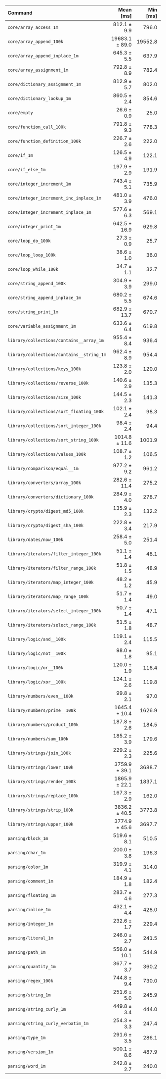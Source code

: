 | Command | Mean [ms] | Min [ms] | Max [ms] |
|:---|---:|---:|---:|
| `core/array_access_1m` | 812.1 ± 9.9 | 796.0 | 827.9 | 30.55 ± 1.08 |
| `core/array_append_100k` | 19683.1 ± 89.0 | 19552.8 | 19848.7 | 740.51 ± 24.80 |
| `core/array_append_inplace_1m` | 645.3 ± 5.5 | 637.9 | 653.8 | 24.28 ± 0.83 |
| `core/array_assignment_1m` | 792.8 ± 8.9 | 782.4 | 808.6 | 29.83 ± 1.05 |
| `core/dictionary_assignment_1m` | 812.9 ± 5.7 | 802.0 | 823.3 | 30.58 ± 1.04 |
| `core/dictionary_lookup_1m` | 860.5 ± 2.4 | 854.6 | 862.8 | 32.37 ± 1.08 |
| `core/empty` | 26.6 ± 0.9 | 25.0 | 29.8 |
| `core/function_call_100k` | 791.8 ± 9.3 | 778.3 | 811.3 | 29.79 ± 1.05 |
| `core/function_definition_100k` | 226.7 ± 2.6 | 222.0 | 230.5 | 8.53 ± 0.30 |
| `core/if_1m` | 126.5 ± 4.9 | 122.1 | 145.3 | 4.76 ± 0.24 |
| `core/if_else_1m` | 197.9 ± 2.9 | 191.9 | 202.5 | 7.44 ± 0.27 |
| `core/integer_increment_1m` | 743.4 ± 5.1 | 735.9 | 754.1 | 27.97 ± 0.95 |
| `core/integer_increment_inc_inplace_1m` | 481.0 ± 3.9 | 476.0 | 486.6 | 18.10 ± 0.62 |
| `core/integer_increment_inplace_1m` | 577.6 ± 6.3 | 569.1 | 585.8 | 21.73 ± 0.76 |
| `core/integer_print_1m` | 642.5 ± 16.9 | 629.8 | 686.6 | 24.17 ± 1.02 |
| `core/loop_do_100k` | 27.3 ± 0.9 | 25.7 | 29.9 | 1.03 ± 0.05 |
| `core/loop_loop_100k` | 38.6 ± 1.0 | 36.0 | 41.2 | 1.45 ± 0.06 |
| `core/loop_while_100k` | 34.7 ± 1.1 | 32.7 | 37.9 | 1.31 ± 0.06 |
| `core/string_append_100k` | 304.9 ± 3.9 | 299.0 | 313.1 | 11.47 ± 0.41 |
| `core/string_append_inplace_1m` | 680.2 ± 5.5 | 674.6 | 689.8 | 25.59 ± 0.87 |
| `core/string_print_1m` | 682.9 ± 13.7 | 670.7 | 718.9 | 25.69 ± 1.00 |
| `core/variable_assignment_1m` | 633.6 ± 6.4 | 619.8 | 642.0 | 23.84 ± 0.83 |
| `library/collections/contains__array_1m` | 955.4 ± 8.4 | 936.4 | 965.3 | 35.94 ± 1.23 |
| `library/collections/contains__string_1m` | 962.4 ± 8.9 | 954.4 | 982.1 | 36.21 ± 1.25 |
| `library/collections/keys_100k` | 123.8 ± 2.0 | 120.0 | 127.4 | 4.66 ± 0.17 |
| `library/collections/reverse_100k` | 140.6 ± 2.9 | 135.3 | 145.2 | 5.29 ± 0.21 |
| `library/collections/size_100k` | 144.5 ± 2.3 | 141.3 | 151.3 | 5.43 ± 0.20 |
| `library/collections/sort_floating_100k` | 102.1 ± 2.4 | 98.3 | 107.0 | 3.84 ± 0.16 |
| `library/collections/sort_integer_100k` | 98.4 ± 2.4 | 94.4 | 103.5 | 3.70 ± 0.15 |
| `library/collections/sort_string_100k` | 1014.8 ± 11.6 | 1001.9 | 1037.9 | 38.18 ± 1.34 |
| `library/collections/values_100k` | 108.7 ± 1.2 | 106.5 | 111.0 | 4.09 ± 0.14 |
| `library/comparison/equal__1m` | 977.2 ± 9.2 | 961.2 | 990.3 | 36.76 ± 1.27 |
| `library/converters/array_100k` | 282.6 ± 11.4 | 275.2 | 313.4 | 10.63 ± 0.56 |
| `library/converters/dictionary_100k` | 284.9 ± 4.0 | 278.7 | 290.4 | 10.72 ± 0.39 |
| `library/crypto/digest_md5_100k` | 135.9 ± 2.3 | 132.2 | 140.2 | 5.11 ± 0.19 |
| `library/crypto/digest_sha_100k` | 222.8 ± 3.4 | 217.9 | 229.8 | 8.38 ± 0.31 |
| `library/dates/now_100k` | 258.4 ± 5.0 | 251.4 | 265.7 | 9.72 ± 0.37 |
| `library/iterators/filter_integer_100k` | 51.1 ± 1.4 | 48.1 | 54.3 | 1.92 ± 0.08 |
| `library/iterators/filter_range_100k` | 51.8 ± 1.5 | 48.9 | 55.0 | 1.95 ± 0.09 |
| `library/iterators/map_integer_100k` | 48.2 ± 1.2 | 45.9 | 51.2 | 1.81 ± 0.08 |
| `library/iterators/map_range_100k` | 51.7 ± 1.4 | 49.0 | 54.2 | 1.94 ± 0.08 |
| `library/iterators/select_integer_100k` | 50.7 ± 1.4 | 47.1 | 54.8 | 1.91 ± 0.08 |
| `library/iterators/select_range_100k` | 51.5 ± 1.8 | 48.7 | 56.1 | 1.94 ± 0.09 |
| `library/logic/and__100k` | 119.1 ± 2.4 | 115.5 | 123.2 | 4.48 ± 0.17 |
| `library/logic/not__100k` | 98.0 ± 1.8 | 95.1 | 101.8 | 3.69 ± 0.14 |
| `library/logic/or__100k` | 120.0 ± 1.9 | 116.4 | 125.2 | 4.52 ± 0.17 |
| `library/logic/xor__100k` | 124.1 ± 2.6 | 119.8 | 127.6 | 4.67 ± 0.18 |
| `library/numbers/even__100k` | 99.8 ± 2.1 | 97.0 | 103.4 | 3.76 ± 0.15 |
| `library/numbers/prime__100k` | 1645.4 ± 10.4 | 1626.9 | 1660.1 | 61.90 ± 2.09 |
| `library/numbers/product_100k` | 187.8 ± 2.6 | 184.5 | 194.7 | 7.06 ± 0.25 |
| `library/numbers/sum_100k` | 185.2 ± 3.9 | 179.6 | 193.7 | 6.97 ± 0.27 |
| `library/strings/join_100k` | 229.2 ± 2.3 | 225.6 | 233.0 | 8.62 ± 0.30 |
| `library/strings/lower_100k` | 3759.9 ± 39.1 | 3688.7 | 3818.2 | 141.45 ± 4.92 |
| `library/strings/render_100k` | 1865.9 ± 22.1 | 1837.1 | 1910.0 | 70.20 ± 2.47 |
| `library/strings/replace_100k` | 167.3 ± 2.9 | 162.0 | 172.9 | 6.29 ± 0.24 |
| `library/strings/strip_100k` | 3836.2 ± 40.5 | 3773.8 | 3894.8 | 144.32 ± 5.03 |
| `library/strings/upper_100k` | 3774.9 ± 45.6 | 3697.7 | 3845.7 | 142.02 ± 5.02 |
| `parsing/block_1m` | 519.6 ± 8.1 | 510.5 | 537.2 | 19.55 ± 0.72 |
| `parsing/char_1m` | 200.0 ± 3.8 | 196.3 | 211.5 | 7.52 ± 0.29 |
| `parsing/color_1m` | 319.9 ± 4.1 | 314.0 | 327.0 | 12.04 ± 0.43 |
| `parsing/comment_1m` | 184.9 ± 1.8 | 182.4 | 189.1 | 6.96 ± 0.24 |
| `parsing/floating_1m` | 283.7 ± 4.6 | 277.3 | 292.2 | 10.67 ± 0.39 |
| `parsing/inline_1m` | 432.1 ± 4.4 | 428.0 | 441.2 | 16.26 ± 0.56 |
| `parsing/integer_1m` | 232.6 ± 1.7 | 229.4 | 235.7 | 8.75 ± 0.30 |
| `parsing/literal_1m` | 246.0 ± 2.7 | 241.5 | 250.1 | 9.25 ± 0.32 |
| `parsing/path_1m` | 556.0 ± 10.1 | 544.9 | 581.5 | 20.92 ± 0.79 |
| `parsing/quantity_1m` | 367.7 ± 3.7 | 360.2 | 375.0 | 13.83 ± 0.48 |
| `parsing/regex_100k` | 744.8 ± 9.4 | 730.0 | 761.1 | 28.02 ± 1.00 |
| `parsing/string_1m` | 251.6 ± 5.0 | 245.9 | 261.0 | 9.46 ± 0.37 |
| `parsing/string_curly_1m` | 449.8 ± 3.4 | 444.0 | 455.0 | 16.92 ± 0.58 |
| `parsing/string_curly_verbatim_1m` | 254.3 ± 3.3 | 247.4 | 258.3 | 9.57 ± 0.34 |
| `parsing/type_1m` | 291.6 ± 3.5 | 286.1 | 296.9 | 10.97 ± 0.39 |
| `parsing/version_1m` | 500.1 ± 8.6 | 487.9 | 515.3 | 18.81 ± 0.70 |
| `parsing/word_1m` | 242.8 ± 2.7 | 240.0 | 247.9 | 9.14 ± 0.32 |
